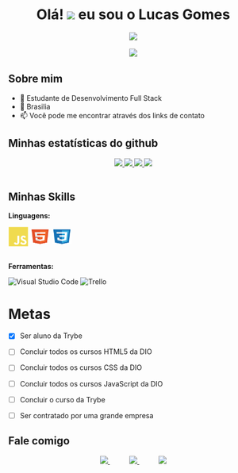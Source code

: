 
<h1 align="center">Olá! <img src="https://raw.githubusercontent.com/kaueMarques/kaueMarques/master/hi.gif" width="30px"> eu sou o Lucas Gomes </h1>
<p align="center">
<img src="https://s7.gifyu.com/images/ezgif.com-gif-makerc7cb64de0fabcd39.gif" />
</p align="center">
<div align="center">

![](https://komarev.com/ghpvc/?username=iamlucasgomes&style=for-the-badge&label=VOCE+É+O+VISITANTE+NÚMERO&color=4B0082)
</div>
  
## Sobre mim

- 🌱 Estudante de Desenvolvimento Full Stack 
- 📍 Brasilia 
- 📫 Você pode me encontrar através dos links de contato


## Minhas estatísticas do github
<div align="center">
  <a href="https://github.com/iamlucasgomes">
    <img height="180em" src="https://github-readme-stats.vercel.app/api?username=iamlucasgomes&show_icons=true&theme=dark&custom_title=Estatísticas do GitHub de Lucas"/>
    <img height="180em" src="https://github-readme-stats.vercel.app/api/top-langs/?username=iamlucasgomes&layout=compact&langs_count=7&theme=dark&custom_title=Linguagens Mais Usadas"/>
    <img  src="https://github-readme-streak-stats.herokuapp.com/?user=iamlucasgomes&show_icons=true&locale=en&layout=compact&theme=dark&line_height=0" />
    <img src="https://activity-graph.herokuapp.com/graph?username=iamlucasgomes&theme=xcode">
  </a>
</div>

<div style="display: inline_block"><br>
  
  ## Minhas Skills
  **Linguagens:**
  
  <img align="center" alt="lucas-Js" height="40" width="40" src="https://raw.githubusercontent.com/devicons/devicon/master/icons/javascript/javascript-plain.svg">
  <img align="center" alt="lucas-HTML" height="30" width="40" src="https://raw.githubusercontent.com/devicons/devicon/master/icons/html5/html5-original.svg">
  <img align="center" alt="lucas-CSS" height="30" width="40" src="https://raw.githubusercontent.com/devicons/devicon/master/icons/css3/css3-original.svg">
</div>
  <div style="display: inline_block"><br>
  
**Ferramentas:**

  ![Visual Studio Code](https://img.shields.io/badge/-Visual%20Studio%20Code-333333?style=for-the-badge&logo=visual-studio-code&logoColor=007ACC)
  ![Trello](https://img.shields.io/badge/-Trello-333333?style=for-the-badge&logo=trello&logoColor=007ACC)
 
  </div>
  
<h1>Metas</h1>

- [X] Ser aluno da Trybe
- [ ] Concluir todos os cursos HTML5 da DIO
- [ ] Concluir todos os cursos CSS da DIO
- [ ] Concluir todos os cursos JavaScript da DIO
- [ ] Concluir o curso da Trybe
- [ ] Ser contratado por uma grande empresa

  


## Fale comigo 

<p align="center">
    <a href="https://github.com/iamlucasgomes">
        <img  src="https://img.shields.io/badge/github-%23100000.svg?&style=for-the-badge&logo=github&logoColor=white&link=mailto:https://github.com/iamlucasgomes">
    </a>
    &nbsp;&nbsp;&nbsp;&nbsp;&nbsp;&nbsp;&nbsp;&nbsp;&nbsp;
    <a href="mailto:lucas.devjs@gmail.com">
        <img src="https://img.shields.io/badge/gmail-D14836?&style=for-the-badge&logo=gmail&logoColor=white&link=mailto:lucas.devjs@gmail.com">
    </a>
    &nbsp;&nbsp;&nbsp;&nbsp;&nbsp;&nbsp;&nbsp;&nbsp;&nbsp;
    <a href="https://www.linkedin.com/in/iamlucasgomes/">
        <img src="https://img.shields.io/badge/linkedin-%230077B5.svg?&style=for-the-badge&logo=linkedin&logoColor=white&link=mailto:https://www.linkedin.com/in/iamlucasgomes/">
    </a>
</p>

##
 
